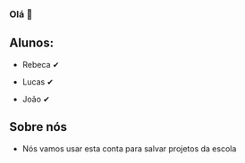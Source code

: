 ### Olá 👋
## Alunos:
- Rebeca &#x2714;</p>
- Lucas &#x2714;</p>
- João &#x2714;</p>
## Sobre nós 
- Nós vamos usar esta conta para salvar projetos da escola
